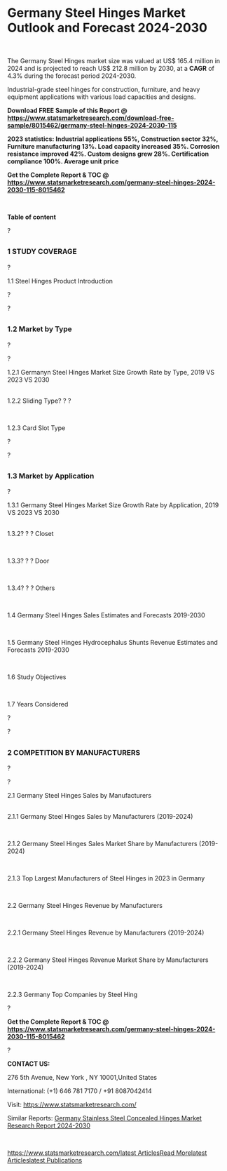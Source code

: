 <h1>Germany Steel Hinges Market Outlook and Forecast 2024-2030</h1><br/><p>The Germany Steel Hinges market size was valued at US$ 165.4 million in 2024 and is projected to reach US$ 212.8 million by 2030, at a <strong>CAGR</strong> of 4.3% during the forecast period 2024-2030.</p>
 
 
 
 <p>Industrial-grade steel hinges for construction, furniture, and heavy equipment applications with various load capacities and designs.</p>
 
 
 
 <p><strong>Download FREE Sample of this Report @ <a href="https://www.statsmarketresearch.com/download-free-sample/8015462/germany-steel-hinges-2024-2030-115">https://www.statsmarketresearch.com/download-free-sample/8015462/germany-steel-hinges-2024-2030-115</a></strong></p>
 
 
 
 <p><strong>2023 statistics: Industrial applications 55%, Construction sector 32%, Furniture manufacturing 13%. Load capacity increased 35%. Corrosion resistance improved 42%. Custom designs grew 28%. Certification compliance 100%. Average unit price</strong></p>
 
 
 
 <div><b>Get the Complete Report & TOC @ <a href="https://www.statsmarketresearch.com/germany-steel-hinges-2024-2030-115-8015462">https://www.statsmarketresearch.com/germany-steel-hinges-2024-2030-115-8015462</a></b></div>
 
 
 
 <p><br />
 
 <b>Table of content</b></p>
 
 
 
 <p>? </p>
 
 
 
 <h2><span style="font-size:16px"><strong>1 STUDY COVERAGE</strong></span></h2>
 
 
 
 <p>? </p>
 
 
 
 <p>1.1 Steel Hinges Product Introduction</p>
 
 
 
 <p>? </p>
 
 
 
 <p>? </p>
 
 
 
 <h2><span style="font-size:16px"><strong>1.2 Market by Type</strong></span></h2>
 
 
 
 <p>? </p>
 
 
 
 <p>? </p>
 
 
 
 <p>1.2.1 Germanyn Steel Hinges Market Size Growth Rate by Type, 2019 VS 2023 VS 2030<br />
 
 <br />
 
 1.2.2 Sliding Type? ? ? <br />
 
 <br />
 
 1.2.3 Card Slot Type<br />
 
 ? </p>
 
 
 
 <p>? </p>
 
 
 
 <h2><span style="font-size:16px"><strong>1.3 Market by Application</strong></span></h2>
 
 
 
 <p>? </p>
 
 
 
 <p>1.3.1 Germany Steel Hinges Market Size Growth Rate by Application, 2019 VS 2023 VS 2030<br />
 
 <br />
 
 1.3.2? ? ? Closet<br />
 
 <br />
 
 1.3.3? ? ? Door<br />
 
 <br />
 
 1.3.4? ? ? Others<br />
 
 <br />
 
 1.4 Germany Steel Hinges Sales Estimates and Forecasts 2019-2030<br />
 
 <br />
 
 1.5 Germany Steel Hinges Hydrocephalus Shunts Revenue Estimates and Forecasts 2019-2030<br />
 
 <br />
 
 1.6 Study Objectives<br />
 
 <br />
 
 1.7 Years Considered</p>
 
 
 
 <p>? </p>
 
 
 
 <p>? </p>
 
 
 
 <h2><span style="font-size:16px"><strong>2 COMPETITION BY MANUFACTURERS</strong></span></h2>
 
 
 
 <p>? </p>
 
 
 
 <p>? </p>
 
 
 
 <p>2.1 Germany Steel Hinges Sales by Manufacturers<br />
 
 <br />
 
 2.1.1 Germany Steel Hinges Sales by Manufacturers (2019-2024)<br />
 
 <br />
 
 2.1.2 Germany Steel Hinges Sales Market Share by Manufacturers (2019-2024)<br />
 
 <br />
 
 2.1.3 Top Largest Manufacturers of Steel Hinges in 2023 in Germany<br />
 
 <br />
 
 2.2 Germany Steel Hinges Revenue by Manufacturers<br />
 
 <br />
 
 2.2.1 Germany Steel Hinges Revenue by Manufacturers (2019-2024)<br />
 
 <br />
 
 2.2.2 Germany Steel Hinges Revenue Market Share by Manufacturers (2019-2024)<br />
 
 <br />
 
 2.2.3 Germany Top Companies by Steel Hing</p>
 
 
 
 <p>? </p>
 
 
 
 <div><b>Get the Complete Report & TOC @ <a href="https://www.statsmarketresearch.com/germany-steel-hinges-2024-2030-115-8015462">https://www.statsmarketresearch.com/germany-steel-hinges-2024-2030-115-8015462</a></b></div>
 
 
 
 <p>? </p>
 
 
 
 <p><b>CONTACT US:</b><br />
 
 276 5th Avenue, New York , NY 10001,United States<br />
 
 International: (+1) 646 781 7170 / +91 8087042414<br />
 
 Visit: <a href="https://www.statsmarketresearch.com/">https://www.statsmarketresearch.com/</a><br />
 
 Similar Reports: <a href="https://www.statsmarketresearch.com/germany-steel-hinges-2024-2030-115-8015462">Germany Stainless Steel Concealed Hinges Market Research Report 2024-2030</a><br />
 
 <br />
 
 <a href="https://gyeongbokgung.com">https://www.statsmarketresearch.com/</a><a href="https://hallyeomaritime.com">latest Articles</a><a href="https://jingwansa.com">Read More</a><a href="https://nguoiviet.jp/">latest Articles</a><a href="https://www.intelmarketresearch.com/">latest Publications</a></p>